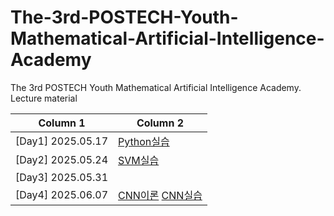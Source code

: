 # The-3rd-POSTECH-Youth-Mathematical-Artificial-Intelligence-Academy
The 3rd POSTECH Youth Mathematical Artificial Intelligence Academy. Lecture material

| Column 1 | Column 2 |
|---|---|
| [Day1]  2025.05.17 | [Python실습](https://github.com/Potdooshami/The-3rd-POSTECH-Youth-Mathematical-Artificial-Intelligence-Academy/blob/main/PYMAIA3_%ED%8C%8C%EC%9D%B4%EC%8D%AC%EC%8B%A4%EC%8A%B5.ipynb)  |
| [Day2] 2025.05.24 | [SVM실습](https://github.com/Potdooshami/The-3rd-POSTECH-Youth-Mathematical-Artificial-Intelligence-Academy/blob/main/PYMAIA3_SVM%EC%8B%A4%EC%8A%B5.ipynb)|
| [Day3] 2025.05.31| |
| [Day4] 2025.06.07| [CNN이론]() [CNN실습]()|
